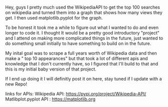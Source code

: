 
Hey, guys I pretty much used the WikipediaAPI to get the top 100 searches on wikipedia and turned them into a graph that shows how many views they get. I then used matplotlib.pyplot for the graph.

To be honest it took me a while to figure out what I wanted to do and even longer to code it. I thought It would be a pretty good introductory "project" and I attend on making more complicated things in the future, just wanted to do something small initially to have something to build on in the future.

My inital goal was to scrape a full years worth of Wikipedia data and then make a " top 10 appearances" but that took a lot of different apis and knowledge that I don't currently have, so I figured that I'll build to that and this is my initial baby version of that project.

If I end up doing it I will definitly post it on here, stay tuned if I update with a new Repo!

links for APIs:
Wikipedia API: https://pypi.org/project/Wikipedia-API/
Matlibplot.pyplot API : https://matplotlib.org

 
 
